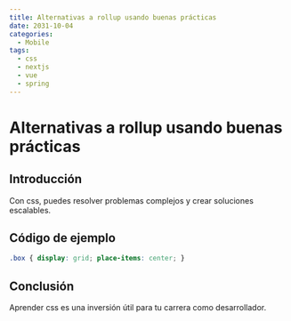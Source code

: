 ```yaml
---
title: Alternativas a rollup usando buenas prácticas
date: 2031-10-04
categories:
  - Mobile
tags:
  - css
  - nextjs
  - vue
  - spring
---
```


# Alternativas a rollup usando buenas prácticas

## Introducción

Con css, puedes resolver problemas complejos y crear soluciones escalables.

## Código de ejemplo

```css
.box { display: grid; place-items: center; }
```

## Conclusión

Aprender css es una inversión útil para tu carrera como desarrollador.